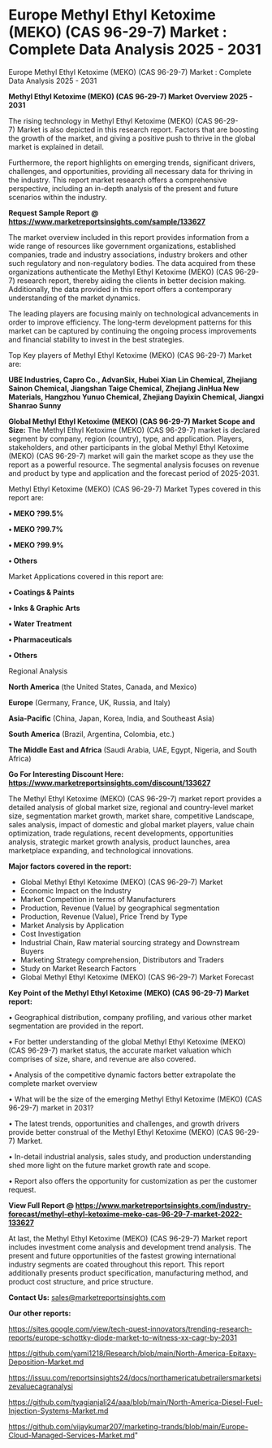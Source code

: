 # Europe Methyl Ethyl Ketoxime (MEKO) (CAS 96-29-7) Market : Complete Data Analysis 2025 - 2031
Europe Methyl Ethyl Ketoxime (MEKO) (CAS 96-29-7) Market : Complete Data Analysis 2025 - 2031

<Strong> Methyl Ethyl Ketoxime (MEKO) (CAS 96-29-7) Market Overview 2025 - 2031</strong>

The rising technology in Methyl Ethyl Ketoxime (MEKO) (CAS 96-29-7) Market is also depicted in this research report. Factors that are boosting the growth of the market, and giving a positive push to thrive in the global market is explained in detail.

Furthermore, the report highlights on emerging trends, significant drivers, challenges, and opportunities, providing all necessary data for thriving in the industry. This report market research offers a comprehensive perspective, including an in-depth analysis of the present and future scenarios within the industry.

<strong>Request Sample Report @ <a href=https://www.marketreportsinsights.com/sample/133627>https://www.marketreportsinsights.com/sample/133627</a></strong>

The market overview included in this report provides information from a wide range of resources like government organizations, established companies, trade and industry associations, industry brokers and other such regulatory and non-regulatory bodies. The data acquired from these organizations authenticate the Methyl Ethyl Ketoxime (MEKO) (CAS 96-29-7) research report, thereby aiding the clients in better decision making. Additionally, the data provided in this report offers a contemporary understanding of the market dynamics.

The leading players are focusing mainly on technological advancements in order to improve efficiency. The long-term development patterns for this market can be captured by continuing the ongoing process improvements and financial stability to invest in the best strategies.

Top Key players of Methyl Ethyl Ketoxime (MEKO) (CAS 96-29-7) Market are:

<strong>UBE Industries, Capro Co., AdvanSix, Hubei Xian Lin Chemical, Zhejiang Sainon Chemical, Jiangshan Taige Chemical, Zhejiang JinHua New Materials, Hangzhou Yunuo Chemical, Zhejiang Dayixin Chemical, Jiangxi Shanrao Sunny</strong>

<strong><b>Global Methyl Ethyl Ketoxime (MEKO) (CAS 96-29-7) Market Scope and Size:</b></strong>
The Methyl Ethyl Ketoxime (MEKO) (CAS 96-29-7) market is declared segment by company, region (country), type, and application. Players, stakeholders, and other participants in the global Methyl Ethyl Ketoxime (MEKO) (CAS 96-29-7) market will gain the market scope as they use the report as a powerful resource. The segmental analysis focuses on revenue and product by type and application and the forecast period of 2025-2031.

Methyl Ethyl Ketoxime (MEKO) (CAS 96-29-7) Market Types covered in this report are:

<strong>• MEKO ?99.5%

• MEKO ?99.7%

• MEKO ?99.9%

• Others</strong>

Market Applications covered in this report are:

<strong>• Coatings & Paints

• Inks & Graphic Arts

• Water Treatment

• Pharmaceuticals

• Others</strong> 

Regional Analysis

<strong>North America</strong> (the United States, Canada, and Mexico)

<strong>Europe</strong> (Germany, France, UK, Russia, and Italy)

<strong>Asia-Pacific</strong> (China, Japan, Korea, India, and Southeast Asia)

<strong>South America</strong> (Brazil, Argentina, Colombia, etc.)

<strong>The Middle East and Africa</strong> (Saudi Arabia, UAE, Egypt, Nigeria, and South Africa)

<strong>Go For Interesting Discount Here: <a href=https://www.marketreportsinsights.com/discount/133627>https://www.marketreportsinsights.com/discount/133627</a></strong>

The Methyl Ethyl Ketoxime (MEKO) (CAS 96-29-7) market report provides a detailed analysis of global market size, regional and country-level market size, segmentation market growth, market share, competitive Landscape, sales analysis, impact of domestic and global market players, value chain optimization, trade regulations, recent developments, opportunities analysis, strategic market growth analysis, product launches, area marketplace expanding, and technological innovations.

<strong><b>Major factors covered in the report:</b></strong>
<ul>
  <li>Global Methyl Ethyl Ketoxime (MEKO) (CAS 96-29-7) Market </li>
  <li>Economic Impact on the Industry</li>
  <li>Market Competition in terms of Manufacturers</li>
  <li>Production, Revenue (Value) by geographical segmentation</li>
  <li>Production, Revenue (Value), Price Trend by Type</li>
  <li>Market Analysis by Application</li>
  <li>Cost Investigation</li>
  <li>Industrial Chain, Raw material sourcing strategy and Downstream Buyers</li>
  <li>Marketing Strategy comprehension, Distributors and Traders</li>
  <li>Study on Market Research Factors</li>
  <li>Global Methyl Ethyl Ketoxime (MEKO) (CAS 96-29-7) Market Forecast</li>
</ul>

<strong><b>Key Point of the Methyl Ethyl Ketoxime (MEKO) (CAS 96-29-7) Market report:</b></strong>

• Geographical distribution, company profiling, and various other market segmentation are provided in the report.

• For better understanding of the global Methyl Ethyl Ketoxime (MEKO) (CAS 96-29-7) market status, the accurate market valuation which comprises of size, share, and revenue are also covered.

• Analysis of the competitive dynamic factors better extrapolate the complete market overview

• What will be the size of the emerging Methyl Ethyl Ketoxime (MEKO) (CAS 96-29-7) market in 2031?

• The latest trends, opportunities and challenges, and growth drivers provide better construal of the Methyl Ethyl Ketoxime (MEKO) (CAS 96-29-7) Market.

• In-detail industrial analysis, sales study, and production understanding shed more light on the future market growth rate and scope.

• Report also offers the opportunity for customization as per the customer request.

<strong><b>View Full Report @ <a href=https://www.marketreportsinsights.com/industry-forecast/methyl-ethyl-ketoxime-meko-cas-96-29-7-market-2022-133627>https://www.marketreportsinsights.com/industry-forecast/methyl-ethyl-ketoxime-meko-cas-96-29-7-market-2022-133627</a></b></strong>


At last, the Methyl Ethyl Ketoxime (MEKO) (CAS 96-29-7) Market report includes investment come analysis and development trend analysis. The present and future opportunities of the fastest growing international industry segments are coated throughout this report. This report additionally presents product specification, manufacturing method, and product cost structure, and price structure.

<strong>Contact Us:</strong>
sales@marketreportsinsights.com

<strong>Our other reports:</strong>

<a href=https://sites.google.com/view/tech-quest-innovators/trending-research-reports/europe-schottky-diode-market-to-witness-xx-cagr-by-2031>https://sites.google.com/view/tech-quest-innovators/trending-research-reports/europe-schottky-diode-market-to-witness-xx-cagr-by-2031</a>

<a href=https://github.com/yami1218/Research/blob/main/North-America-Epitaxy-Deposition-Market.md>https://github.com/yami1218/Research/blob/main/North-America-Epitaxy-Deposition-Market.md</a>

<a href=https://issuu.com/reportsinsights24/docs/northamericatubetrailersmarketsizevaluecagranalysi>https://issuu.com/reportsinsights24/docs/northamericatubetrailersmarketsizevaluecagranalysi</a>

<a href=https://github.com/tyagianjali24/aaa/blob/main/North-America-Diesel-Fuel-Injection-Systems-Market.md>https://github.com/tyagianjali24/aaa/blob/main/North-America-Diesel-Fuel-Injection-Systems-Market.md</a>

<a href=https://github.com/vijaykumar207/marketing-trands/blob/main/Europe-Cloud-Managed-Services-Market.md>https://github.com/vijaykumar207/marketing-trands/blob/main/Europe-Cloud-Managed-Services-Market.md</a>"
